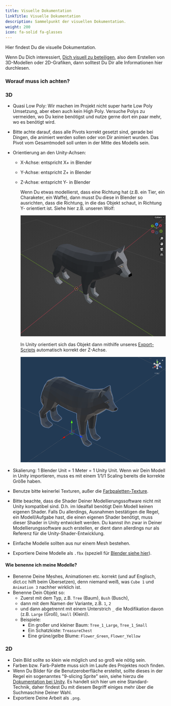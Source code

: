 ```yaml
---
title: Visuelle Dokumentation
linkTitle: Visuelle Dokumentation
description: Sammelpunkt der visuellen Dokumentation.
weight: 200
icon: fa-solid fa-glasses
---
```


Hier findest Du die visuelle Dokumentation.

Wenn Du Dich interessiert, [Dich visuell zu beteiligen](../contributing/visual/), also dem Erstellen von 3D-Modellen oder 2D-Grafiken, dann solltest Du Dir alle Informationen hier durchlesen.

### Worauf muss ich achten?

### 3D

* Quasi Low Poly: Wir machen im Projekt nicht super harte Low Poly Umsetzung, aber eben auch kein High Poly. 
  Versuche Polys zu vermeiden, wo Du keine benötigst und nutze gerne dort ein paar mehr, wo es benötigt wird.
* Bitte achte darauf, dass alle Pivots korrekt gesetzt sind, gerade bei Dingen, die animiert werden sollen oder von Dir animiert wurden.
  Das Pivot vom Gesamtmodell soll unten in der Mitte des Modells sein.
* Orientierung an den Unity-Achsen:
  * X-Achse: entspricht X+ in Blender
  * Y-Achse: entspricht Z+ in Blender
  * Z-Achse: entspricht Y- in Blender
    
    Wenn Du etwas modellierst, dass eine Richtung hat (z.B. ein Tier, ein Charaketer, ein Waffe), dann musst Du diese in Blender so ausrichten, dass die Richtung, in die das Objekt schaut, in Richtung Y- orientiert ist. Siehe hier z.B. unseren Wolf:

    ![Wolf in Blender](assets/axis-blender.png)

    In Unity orientiert sich das Objekt dann mithilfe unseres [Export-Scripts](blender/) automatisch korrekt der Z-Achse.

    ![Wolf in Unity](assets/axis-unity.png)

* Skalierung: 1 Blender Unit = 1 Meter = 1 Unity Unit.
  Wenn wir Dein Modell in Unity importieren, muss es mit einem 1/1/1 Scaling bereits die korrekte Größe haben.
* Benutze bitte keinerlei Texturen, außer die [Farbpaletten-Texture](colors/).
* Bitte beachte, dass die Shader Deiner Modellierungssoftware nicht mit Unity kompatibel sind. D.h. im Idealfall benötigt Dein Modell keinen eigenen Shader. Falls Du allerdings, Ausnahmen bestätigen die Regel, ein Modell/Aufgabe hast, die einen eigenen Shader benötigt, muss dieser Shader in Unity entwickelt werden. Du kannst ihn zwar in Deiner Modellierungssoftware auch erstellen, er dient dann allerdings nur als Referenz für die Unity-Shader-Entwicklung.
* Einfache Modelle sollten aus nur einem Mesh bestehen.
* Exportiere Deine Modelle als `.fbx` (speziell für [Blender siehe hier](blender/)).

#### Wie benenne ich meine Modelle?

* Benenne Deine Meshes, Animationen etc. korrekt (und auf Englisch, dict.cc hilft beim Übersetzen), denn niemand weiß, was `Cube 1` und `Animation 3` nachher wirklich ist. 
* Benenne Dein Objekt so:
  * Zuerst mit dem Typ, z.B. `Tree` (Baum), `Bush` (Busch), 
  * dann mit dem Namen der Variante, z.B. `1`, `2`
  * und dann abgetrennt mit einem Unterstrich `_` die Modifikation davon (z.B. `Large` (Groß), `Small` (Klein)).
  * Beispiele:
    * Ein großer und kleiner Baum: `Tree_1_Large`, `Tree_1_Small`
    * Ein Schatzkiste: `TreasureChest`
    * Eine grüne/gelbe Blume: `Flower_Green`, `Flower_Yellow`

### 2D

* Dein Bild sollte so klein wie möglich und so groß wie nötig sein.
* Farben bzw. Farb-Palette muss sich im Laufe des Projektes noch finden.
* Wenn Du Bilder für die Benutzeroberfläche erstellst, sollte dieses in der Regel ein sogenanntes "9-slicing Sprite" sein, siehe hierzu die [Dokumentation bei Unity](https://docs.unity3d.com/Manual/9SliceSprites.html). Es handelt sich hier um eine Standard-Technik, daher findest Du mit diesem Begriff einiges mehr über die Suchmaschine Deiner Wahl.
* Exportiere Deine Arbeit als `.png`.